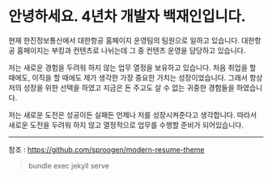 # 안녕하세요. 4년차 개발자 백재인입니다.

현재 한진정보통신에서 대한항공 홈페이지 운영팀의 팀원으로 일하고 있습니다. 대한항공 홈페이지는 부킹과 컨텐츠로 나뉘는데 그 중 컨텐츠 운영을 담당하고 있습니다.

저는 새로운 경험을 두려워 하지 않는 업무 열정을 보유하고 있습니다. 처음 취업을 할 때에도, 이직을 할 때에도 제가 생각한 가장 중요한 가치는 성장이었습니다. 그래서 항상 저의 성장을 위한 선택을 하였고 지금은 돈 주고도 살 수 없는 귀중한 경험들을 하였습니다.

저는 새로운 도전은 성공이든 실패든 언제나 저를 성장시켜준다고 생각합니다. 따라서 새로운 도전을 두려워 하지 않고 열정적으로 업무를 수행할 준비가 되어있습니다.

---

참조 : https://github.com/sproogen/modern-resume-theme

> bundle exec jekyll serve
